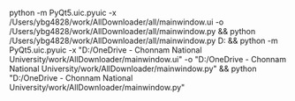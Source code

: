 python -m PyQt5.uic.pyuic -x /Users/ybg4828/work/AllDownloader/all/mainwindow.ui -o /Users/ybg4828/work/AllDownloader/all/mainwindow.py && python /Users/ybg4828/work/AllDownloader/all/mainwindow.py
D: && python -m PyQt5.uic.pyuic -x "D:/OneDrive - Chonnam National University/work/AllDownloader/mainwindow.ui" -o "D:/OneDrive - Chonnam National University/work/AllDownloader/mainwindow.py" && python "D:/OneDrive - Chonnam National University/work/AllDownloader/mainwindow.py"
